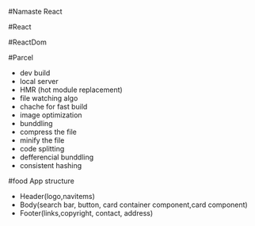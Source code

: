 #Namaste React

#React

#ReactDom

#Parcel

- dev build
- local server
- HMR (hot module replacement)
- file watching algo
- chache for fast build
- image optimization
- bunddling
- compress the file
- minify the file
- code splitting
- defferencial bunddling
- consistent hashing

#food App structure

- Header(logo,navitems)
- Body(search bar, button, card container component,card component)
- Footer(links,copyright, contact, address)

